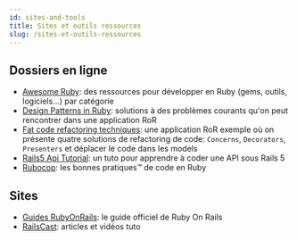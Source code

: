 ```yaml
---
id: sites-and-tools
title: Sites et outils ressources
slug: /sites-et-outils-ressources
---
```


## Dossiers en ligne
- [Awesome Ruby](https://github.com/markets/awesome-ruby): des ressources pour développer en Ruby (gems, outils, logiciels...) par catégorie
- [Design Patterns in Ruby](https://github.com/davidgf/design-patterns-in-ruby): solutions à des problèmes courants qu'on peut rencontrer dans une application RoR
- [Fat code refactoring techniques](https://github.com/shakacode/fat-code-refactoring-techniques): une application RoR exemple où on présente quatre solutions de refactoring de code: `Concerns`, `Decorators`, `Presenters` et déplacer le code dans les models
- [Rails5 Api Tutorial](https://github.com/vasilakisfil/rails5_api_tutorial): un tuto pour apprendre à coder une API sous Rails 5
- [Rubocop](https://github.com/rubocop-hq/ruby-style-guide): les bonnes pratiques™ de code en Ruby 

## Sites
- [Guides RubyOnRails](https://guides.rubyonrails.org/getting_started.html): le guide officiel de Ruby On Rails
- [RailsCast](http://railscasts.com/): articles et vidéos tuto
